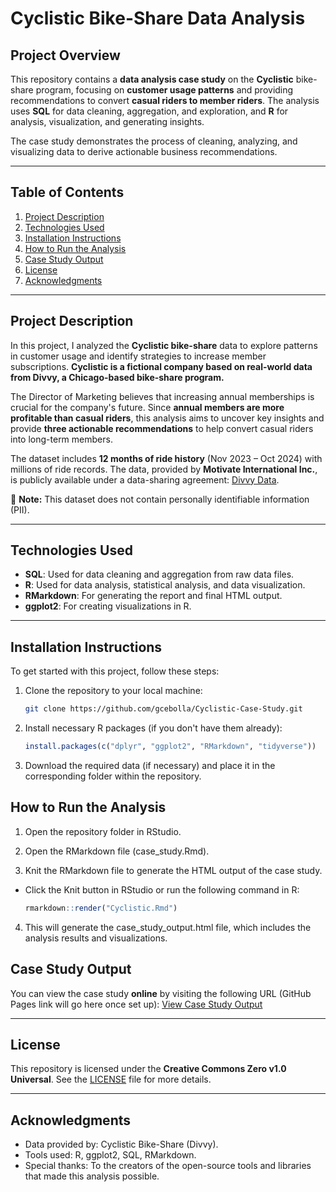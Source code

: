 # Cyclistic Bike-Share Data Analysis

## Project Overview
This repository contains a **data analysis case study** on the **Cyclistic** bike-share program, focusing on **customer usage patterns** and providing recommendations to convert **casual riders to member riders**. The analysis uses **SQL** for data cleaning, aggregation, and exploration, and **R** for analysis, visualization, and generating insights.

The case study demonstrates the process of cleaning, analyzing, and visualizing data to derive actionable business recommendations.

---

## Table of Contents
1. [Project Description](#project-description)
2. [Technologies Used](#technologies-used)
3. [Installation Instructions](#installation-instructions)
4. [How to Run the Analysis](#how-to-run-the-analysis)
5. [Case Study Output](#case-study-output)
6. [License](#license)
7. [Acknowledgments](#acknowledgments)

---

## Project Description
In this project, I analyzed the **Cyclistic bike-share** data to explore patterns in customer usage and identify strategies to increase member subscriptions. **Cyclistic is a fictional company based on real-world data from Divvy, a Chicago-based bike-share program.**  

The Director of Marketing believes that increasing annual memberships is crucial for the company's future. Since **annual members are more profitable than casual riders**, this analysis aims to uncover key insights and provide **three actionable recommendations** to help convert casual riders into long-term members.  

The dataset includes **12 months of ride history** (Nov 2023 – Oct 2024) with millions of ride records. The data, provided by **Motivate International Inc.**, is publicly available under a data-sharing agreement: [Divvy Data](https://divvy-tripdata.s3.amazonaws.com/index.html).

🔹 **Note:** This dataset does not contain personally identifiable information (PII).

---

## Technologies Used
- **SQL**: Used for data cleaning and aggregation from raw data files.
- **R**: Used for data analysis, statistical analysis, and data visualization.
- **RMarkdown**: For generating the report and final HTML output.
- **ggplot2**: For creating visualizations in R.

---

## Installation Instructions
To get started with this project, follow these steps:

1. Clone the repository to your local machine:
   ```bash
   git clone https://github.com/gcebolla/Cyclistic-Case-Study.git
   
2. Install necessary R packages (if you don't have them already):
   ```R
   install.packages(c("dplyr", "ggplot2", "RMarkdown", "tidyverse"))

4. Download the required data (if necessary) and place it in the corresponding folder within the repository.

## How to Run the Analysis
1. Open the repository folder in RStudio.

2. Open the RMarkdown file (case_study.Rmd).

3. Knit the RMarkdown file to generate the HTML output of the case study.

- Click the Knit button in RStudio or run the following command in R:
  ```R
  rmarkdown::render("Cyclistic.Rmd")
  
4. This will generate the case_study_output.html file, which includes the analysis results and visualizations.
   
## Case Study Output
You can view the case study **online** by visiting the following URL (GitHub Pages link will go here once set up):
[View Case Study Output](https://gcebolla.github.io/Cyclistic-Case-Study/Cyclistic_Output.html)

---

## License
This repository is licensed under the **Creative Commons Zero v1.0 Universal**. See the [LICENSE](LICENSE) file for more details.

---

## Acknowledgments
- Data provided by: Cyclistic Bike-Share (Divvy).
- Tools used: R, ggplot2, SQL, RMarkdown.
- Special thanks: To the creators of the open-source tools and libraries that made this analysis possible.
